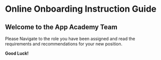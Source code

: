 # Online Onboarding Instruction Guide

## Welcome to the App Academy Team

Please Navigate to the role you have been assigned and read the requirements and recommendations for your new position.

**Good Luck!**
